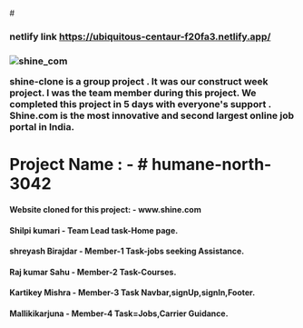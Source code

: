 

#<h3>netlify link https://ubiquitous-centaur-f20fa3.netlify.app/<h3/>
![shine_com](https://user-images.githubusercontent.com/101394814/200108387-785853b9-a635-4fd4-bf49-f5c359ec65ef.png)


<p>shine-clone is a group project . It was our construct week project. 
I was the team member during this project. We completed this project in 5 days with everyone's support .
 Shine.com is the most innovative and second largest online job portal in India.<p/>


<h1>Project Name : - # humane-north-3042</h1>
<h4>Website cloned for this project: - www.shine.com</h4>
<h4>Shilpi kumari - Team Lead task-Home page.<h4/>
<h4>shreyash Birajdar - Member-1 Task-jobs seeking Assistance.<h4/>
<h4>Raj kumar Sahu - Member-2 Task-Courses.<h4/>
<h4>Kartikey Mishra - Member-3 Task Navbar,signUp,signIn,Footer.<h4/>
<h4>Mallikikarjuna  - Member-4 Task=Jobs,Carrier Guidance.<h4/>
